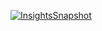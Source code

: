 [![InsightsSnapshot](https://dl.circleci.com/insights-snapshot/gh/circleci/circleci-docs/master/build-deploy/badge.svg)](https://app.circleci.com/insights/github/jerdog/jerdog-stackbit-web)
